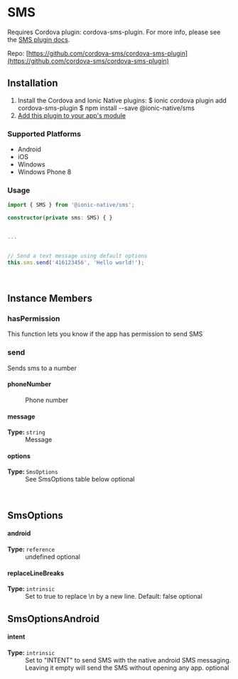 # SMS 



Requires Cordova plugin: cordova-sms-plugin. For more info, please see the [SMS plugin docs](https://github.com/cordova-sms/cordova-sms-plugin).


Repo: [https://github.com/cordova-sms/cordova-sms-plugin](https://github.com/cordova-sms/cordova-sms-plugin)



## Installation 

<ol>
<li>Install the Cordova and Ionic Native plugins:
<code-block language="shell">$ ionic cordova plugin add cordova-sms-plugin
$ npm install --save @ionic-native/sms
</code-block>
</li>
<li><a href="/docs/native/#Add_Plugins_to_Your_App_Module">Add this plugin to your app's module</a></li>
</ol>



### Supported Platforms

* Android
* iOS
* Windows
* Windows Phone 8




### Usage


```typescript
import { SMS } from '@ionic-native/sms';

constructor(private sms: SMS) { }


...


// Send a text message using default options
this.sms.send('416123456', 'Hello world!');
```



<p><br></p>

## Instance Members

### hasPermission

This function lets you know if the app has permission to send SMS

### send

Sends sms to a number

<dl>
<dt><h4>phoneNumber</h4></dt>
<dd>Phone number</dd><dt><h4>message</h4><strong>Type: </strong><code>string</code></dt>
<dd>Message</dd><dt><h4>options</h4><strong>Type: </strong><code>SmsOptions</code></dt>
<dd>See SmsOptions table below <span class="tag">optional</span></dd>
</dl>

<p><br></p>

## SmsOptions

<dl>
<dt><h4>android</h4><strong>Type: </strong><code>reference</code></dt>
<dd>undefined <span class="tag">optional</span></dd><dt><h4>replaceLineBreaks</h4><strong>Type: </strong><code>intrinsic</code></dt>
<dd>Set to true to replace \n by a new line. Default: false <span class="tag">optional</span></dd>
</dl>

## SmsOptionsAndroid

<dl>
<dt><h4>intent</h4><strong>Type: </strong><code>intrinsic</code></dt>
<dd>Set to "INTENT" to send SMS with the native android SMS messaging. Leaving it empty will send the SMS without opening any app. <span class="tag">optional</span></dd>
</dl>

